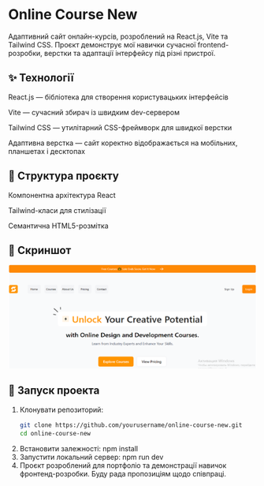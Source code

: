 # Online Course New
Адаптивний сайт онлайн-курсів, розроблений на React.js, Vite та Tailwind CSS. Проєкт демонструє мої навички сучасної frontend-розробки, верстки та адаптації інтерфейсу під різні пристрої.

## ✨ Технології
React.js — бібліотека для створення користувацьких інтерфейсів

Vite — сучасний збирач із швидким dev-сервером

Tailwind CSS — утилітарний CSS-фреймворк для швидкої верстки

Адаптивна верстка — сайт коректно відображається на мобільних, планшетах і десктопах

## 🧩 Структура проєкту
Компонентна архітектура React

Tailwind-класи для стилізації

Семантична HTML5-розмітка

## 📸 Скриншот
![Прев'ю проекту](public/img/laptop.png)

## 🚀 Запуск проекта

1. Клонувати репозиторий:
   ```bash
   git clone https://github.com/yourusername/online-course-new.git
   cd online-course-new

2. Встановити залежності:
   npm install
3. Запустити локальний сервер:
   npm run dev
4. Проєкт розроблений для портфоліо та демонстрації навичок фронтенд-розробки. Буду рада пропозиціям щодо співпраці.